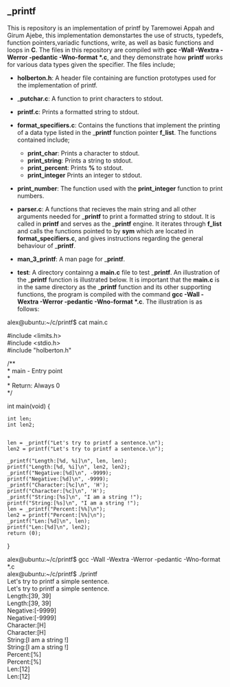 ## _printf
This is repository is an implementation of printf by Taremowei Appah and Girum Ajebe, this implementation demonstartes the use of structs, typedefs, function pointers,variadic functions, write, as well as basic functions and loops in __C__. The files in this repository are compiled with __gcc -Wall -Wextra -Werror -pedantic -Wno-format *.c__, and they demonstrate how __printf__ works for various data types given the specifier. The files include;

- __holberton.h__: A header file containing are function prototypes used for the implementation of printf.

- ___putchar.c__: A function to print characters to stdout.

- __printf.c__: Prints a formatted string to stdout.

- __format_specifiers.c__: Contains the functions that implement the printing of a data type listed in the ___printf__ function pointer __f_list__. The functions contained include;
  * __print_char__: Prints a character to stdout.
  * __print_string__: Prints a string to stdout.
  * __print_percent__: Prints __%__ to stdout.
  * __print_integer__ Prints an integer to stdout.

- __print_number__: The function used with the __print_integer__ function to print numbers.

- __parser.c__: A functions that recieves the main string and all other arguments needed for ___printf__ to print a formatted string to stdout. It is called in __printf__ and serves as the ___printf__ engine. It iterates through __f_list__ and calls the functions pointed to by __sym__ which are located in __format_specifiers.c__, and gives instructions regarding the general behaviour of ___printf__.

- __man_3_printf__: A man page for ___printf__.

- __test__: A directory containng a __main.c__ file to test ___printf__. An illustration of the ___printf__ function is illustrated below. It is important that the __main.c__ is in the same directory as the ___printf__ function and its other supporting functions, the program is compiled with the command __gcc -Wall -Wextra -Werror -pedantic -Wno-format *.c__. The illustration is as follows: 

alex@ubuntu:~/c/printf$ cat main.c

#include <limits.h>  
#include <stdio.h>  
#include "holberton.h"

/\*\*  
 \* main - Entry point  
 \*  
 \* Return: Always 0  
 \*/  

int main(void)
\{

	int len;
	int len2;


	len = _printf("Let's try to printf a sentence.\n");
	len2 = printf("Let's try to printf a sentence.\n");
     
	_printf("Length:[%d, %i]\n", len, len);
	printf("Length:[%d, %i]\n", len2, len2);
	_printf("Negative:[%d]\n", -9999);
	printf("Negative:[%d]\n", -9999);
	_printf("Character:[%c]\n", 'H');
	printf("Character:[%c]\n", 'H');
	_printf("String:[%s]\n", "I am a string !");
	printf("String:[%s]\n", "I am a string !");
	len = _printf("Percent:[%%]\n");
	len2 = printf("Percent:[%%]\n");
	_printf("Len:[%d]\n", len);
	printf("Len:[%d]\n", len2);
	return (0);
\}

alex@ubuntu:\~/c/printf$ gcc -Wall -Wextra -Werror -pedantic -Wno-format *.c  
alex@ubuntu:\~/c/printf$ ./printf  
Let's try to printf a simple sentence.  
Let's try to printf a simple sentence.  
Length:\[39, 39\]  
Length:\[39, 39\]  
Negative:\[\-9999\]  
Negative:\[\-9999\]  
Character:\[H\]  
Character:\[H\]  
String:\[I am a string !\]  
String:\[I am a string !\]  
Percent:\[%\]  
Percent:\[%\]  
Len:\[12\]  
Len:\[12\]  
